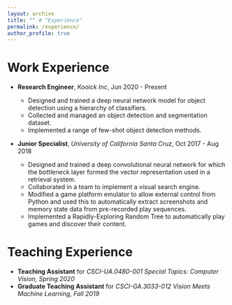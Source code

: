```yaml
---
layout: archive
title: "" # "Experience"
permalink: /experience/
author_profile: true
---
```


Work Experience
=====
- **Research Engineer**, *Kooick Inc*, Jun 2020 - Present
  - Designed and trained a deep neural network model for object detection using a hierarchy of classifiers.
  - Collected and managed an object detection and segmentation dataset.
  - Implemented a range of few-shot object detection methods.

- **Junior Specialist**, *University of California Santa Cruz*, Oct 2017 - Aug 2018
  - Designed and trained a deep convolutional neural network for which the bottleneck layer formed the vector representation used in a retrieval system.
  - Collaborated in a team to implement a visual search engine.
  - Modified a game platform emulator to allow external control from Python and used this to automatically extract screenshots and memory state data from pre-recorded play sequences.
  - Implemented a Rapidly-Exploring Random Tree to automatically play games and discover their content.

Teaching Experience
=====
- **Teaching Assistant** for *CSCI-UA.0480-​001 Special Topics: Computer Vision, Spring 2020*
- **Graduate Teaching Assistant** for *CSCI-GA.3033-​012 Vision Meets Machine Learning, Fall 2019*



<!-- {% if author.googlescholar %}
  You can also find my articles on <u><a href="{{author.googlescholar}}">my Google Scholar profile</a>.</u>
{% endif %}

{% include base_path %}

{% for post in site.publications reversed %}
  {% include archive-single.html %}
{% endfor %} -->
